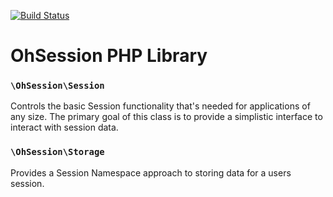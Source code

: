 [![Build Status](https://travis-ci.org/rogerthomas84/ohsession.png)](http://travis-ci.org/rogerthomas84/ohsession)

OhSession PHP Library
==================

### `\OhSession\Session` ###
Controls the basic Session functionality that's needed for applications of any size.
The primary goal of this class is to provide a simplistic interface to interact with session data.

### `\OhSession\Storage` ###
Provides a Session Namespace approach to storing data for a users session.
